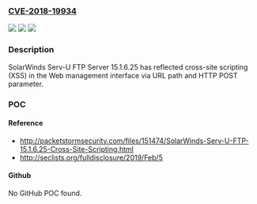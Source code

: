 ### [CVE-2018-19934](https://cve.mitre.org/cgi-bin/cvename.cgi?name=CVE-2018-19934)
![](https://img.shields.io/static/v1?label=Product&message=n%2Fa&color=blue)
![](https://img.shields.io/static/v1?label=Version&message=n%2Fa&color=blue)
![](https://img.shields.io/static/v1?label=Vulnerability&message=n%2Fa&color=brighgreen)

### Description

SolarWinds Serv-U FTP Server 15.1.6.25 has reflected cross-site scripting (XSS) in the Web management interface via URL path and HTTP POST parameter.

### POC

#### Reference
- http://packetstormsecurity.com/files/151474/SolarWinds-Serv-U-FTP-15.1.6.25-Cross-Site-Scripting.html
- http://seclists.org/fulldisclosure/2019/Feb/5

#### Github
No GitHub POC found.

